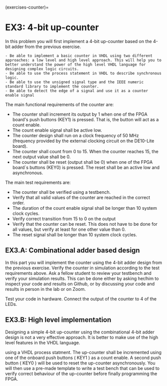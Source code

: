 (exercises-counter)=
# EX3: 4-bit up-counter

In this problem you will first implement a 4-bit up-counter based on the 4-bit adder from the previous exercise.

```{admonition} The learning outcome of this exercise is to:
- Be able to implement a basic counter in VHDL using two different approaches: a low level and high level approach. This will help you to better understand the power of the high level VHDL language for designing complex logic circuits.
- Be able to use the process statement in VHDL to describe synchronous logic.
- Be able to use the unsigned signal type and the IEEE numeric standard library to implement the counter. 
- Be able to detect the edge of a signal and use it as a counter enable signal
```

The main functional requirements of the counter are:
- The counter shall increment its output by 1 when one of the FPGA board's push buttons (KEY1) is pressed. That is, the button will act as a count enable.
- The count enable signal shall be active low. 
- The counter design shall run on a clock frequency of 50 MHz (frequency provided by the external clocking circuit on the DE10-Lite board).
- The counter shall count from 0 to 15. When the counter reaches 15, the next output value shall be 0. 
- The counter shall be reset (output shall be 0) when one of the FPGA board´s buttons (KEY0) is pressed. The reset shall be an active low and asynchronous. 


The main test requirements are:
- The counter shall be verified using a testbench. 
- Verify that all valid values of the counter are reached in the correct order. 
- The duration of the count enable signal shall be longer than 10 system clock cycles.
- Verify correct transition from 15 to 0 on the output
- Verify that the counter can be reset. This does not have to be done for all values, but verify at least for one other value than 0. 
- The reset signal shall be longer than 10 system clock cycles.

## EX3.A: Combinational adder based design

In this part you will implement the counter using the 4-bit adder design from the previous exercise. Verify the counter in simulation according to the test requirements above. Ask a fellow student to review your testbench and verify your simulation results. This can be done either by asking her/him to inspect your code and results on Github, or by discussing your code and results in person in the lab or on Zoom. 

Test your code in hardware. Connect the output of the counter to 4 of the LEDs.

## EX3.B: High level implementation

Designing a simple 4-bit up-counter using the combinational 4-bit adder design is not a very effective approach. It is better to make use of the high level features in the VHDL language. 

using a VHDL process statment. The up-counter shall be incremented using one of the onboard push buttons ( KEY1 ) as a count enable. A second push button ( KEY0 ) will be used to reset the up-counter asynchronously. You will then use a pre-made template to write a test bench that can be used to verify correct behaviour of the up-counter before finally programming the FPGA.


